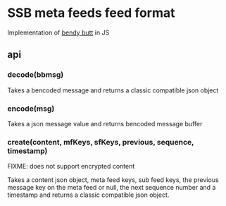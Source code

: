 # SSB meta feeds feed format

Implementation of [bendy butt] in JS

## api

### decode(bbmsg)

Takes a bencoded message and returns a classic compatible json object

### encode(msg)

Takes a json message value and returns bencoded message buffer

### create(content, mfKeys, sfKeys, previous, sequence, timestamp)

FIXME: does not support encrypted content

Takes a content json object, meta feed keys, sub feed keys, the
previous message key on the meta feed or null, the next sequence
number and a timestamp and returns a classic compatible json object.


[bendy butt]: https://github.com/ssb-ngi-pointer/bendy-butt-spec
